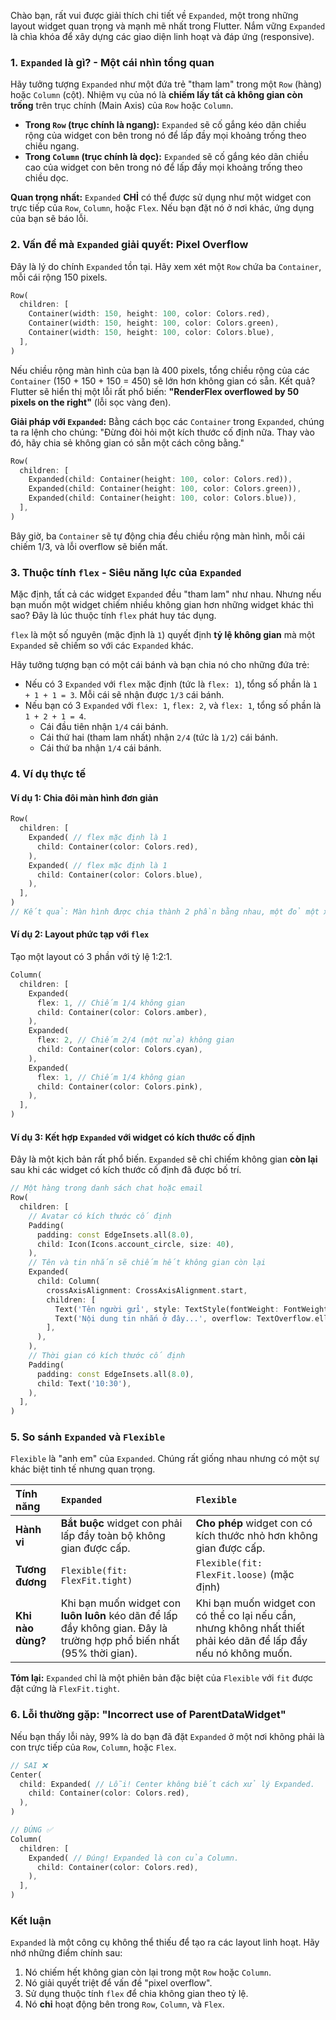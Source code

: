 Chào bạn, rất vui được giải thích chi tiết về `Expanded`, một trong những layout widget quan trọng và mạnh mẽ nhất trong Flutter. Nắm vững `Expanded` là chìa khóa để xây dựng các giao diện linh hoạt và đáp ứng (responsive).

### 1. `Expanded` là gì? - Một cái nhìn tổng quan

Hãy tưởng tượng `Expanded` như một đứa trẻ "tham lam" trong một `Row` (hàng) hoặc `Column` (cột). Nhiệm vụ của nó là **chiếm lấy tất cả không gian còn trống** trên trục chính (Main Axis) của `Row` hoặc `Column`.

*   **Trong `Row` (trục chính là ngang):** `Expanded` sẽ cố gắng kéo dãn chiều rộng của widget con bên trong nó để lấp đầy mọi khoảng trống theo chiều ngang.
*   **Trong `Column` (trục chính là dọc):** `Expanded` sẽ cố gắng kéo dãn chiều cao của widget con bên trong nó để lấp đầy mọi khoảng trống theo chiều dọc.

**Quan trọng nhất:** `Expanded` **CHỈ** có thể được sử dụng như một widget con trực tiếp của `Row`, `Column`, hoặc `Flex`. Nếu bạn đặt nó ở nơi khác, ứng dụng của bạn sẽ báo lỗi.

### 2. Vấn đề mà `Expanded` giải quyết: Pixel Overflow

Đây là lý do chính `Expanded` tồn tại. Hãy xem xét một `Row` chứa ba `Container`, mỗi cái rộng 150 pixels.

```dart
Row(
  children: [
    Container(width: 150, height: 100, color: Colors.red),
    Container(width: 150, height: 100, color: Colors.green),
    Container(width: 150, height: 100, color: Colors.blue),
  ],
)
```

Nếu chiều rộng màn hình của bạn là 400 pixels, tổng chiều rộng của các `Container` (150 + 150 + 150 = 450) sẽ lớn hơn không gian có sẵn. Kết quả? Flutter sẽ hiển thị một lỗi rất phổ biến: **"RenderFlex overflowed by 50 pixels on the right"** (lỗi sọc vàng đen).

**Giải pháp với `Expanded`:**
Bằng cách bọc các `Container` trong `Expanded`, chúng ta ra lệnh cho chúng: "Đừng đòi hỏi một kích thước cố định nữa. Thay vào đó, hãy chia sẻ không gian có sẵn một cách công bằng."

```dart
Row(
  children: [
    Expanded(child: Container(height: 100, color: Colors.red)),
    Expanded(child: Container(height: 100, color: Colors.green)),
    Expanded(child: Container(height: 100, color: Colors.blue)),
  ],
)
```
Bây giờ, ba `Container` sẽ tự động chia đều chiều rộng màn hình, mỗi cái chiếm 1/3, và lỗi overflow sẽ biến mất.

### 3. Thuộc tính `flex` - Siêu năng lực của `Expanded`

Mặc định, tất cả các widget `Expanded` đều "tham lam" như nhau. Nhưng nếu bạn muốn một widget chiếm nhiều không gian hơn những widget khác thì sao? Đây là lúc thuộc tính `flex` phát huy tác dụng.

`flex` là một số nguyên (mặc định là `1`) quyết định **tỷ lệ không gian** mà một `Expanded` sẽ chiếm so với các `Expanded` khác.

Hãy tưởng tượng bạn có một cái bánh và bạn chia nó cho những đứa trẻ:
*   Nếu có 3 `Expanded` với `flex` mặc định (tức là `flex: 1`), tổng số phần là `1 + 1 + 1 = 3`. Mỗi cái sẽ nhận được `1/3` cái bánh.
*   Nếu bạn có 3 `Expanded` với `flex: 1`, `flex: 2`, và `flex: 1`, tổng số phần là `1 + 2 + 1 = 4`.
    *   Cái đầu tiên nhận `1/4` cái bánh.
    *   Cái thứ hai (tham lam nhất) nhận `2/4` (tức là `1/2`) cái bánh.
    *   Cái thứ ba nhận `1/4` cái bánh.

### 4. Ví dụ thực tế

#### Ví dụ 1: Chia đôi màn hình đơn giản

```dart
Row(
  children: [
    Expanded( // flex mặc định là 1
      child: Container(color: Colors.red),
    ),
    Expanded( // flex mặc định là 1
      child: Container(color: Colors.blue),
    ),
  ],
)
// Kết quả: Màn hình được chia thành 2 phần bằng nhau, một đỏ một xanh.
```

#### Ví dụ 2: Layout phức tạp với `flex`

Tạo một layout có 3 phần với tỷ lệ 1:2:1.

```dart
Column(
  children: [
    Expanded(
      flex: 1, // Chiếm 1/4 không gian
      child: Container(color: Colors.amber),
    ),
    Expanded(
      flex: 2, // Chiếm 2/4 (một nửa) không gian
      child: Container(color: Colors.cyan),
    ),
    Expanded(
      flex: 1, // Chiếm 1/4 không gian
      child: Container(color: Colors.pink),
    ),
  ],
)
```

#### Ví dụ 3: Kết hợp `Expanded` với widget có kích thước cố định

Đây là một kịch bản rất phổ biến. `Expanded` sẽ chỉ chiếm không gian **còn lại** sau khi các widget có kích thước cố định đã được bố trí.

```dart
// Một hàng trong danh sách chat hoặc email
Row(
  children: [
    // Avatar có kích thước cố định
    Padding(
      padding: const EdgeInsets.all(8.0),
      child: Icon(Icons.account_circle, size: 40),
    ),
    // Tên và tin nhắn sẽ chiếm hết không gian còn lại
    Expanded(
      child: Column(
        crossAxisAlignment: CrossAxisAlignment.start,
        children: [
          Text('Tên người gửi', style: TextStyle(fontWeight: FontWeight.bold)),
          Text('Nội dung tin nhắn ở đây...', overflow: TextOverflow.ellipsis),
        ],
      ),
    ),
    // Thời gian có kích thước cố định
    Padding(
      padding: const EdgeInsets.all(8.0),
      child: Text('10:30'),
    ),
  ],
)
```

### 5. So sánh `Expanded` và `Flexible`

`Flexible` là "anh em" của `Expanded`. Chúng rất giống nhau nhưng có một sự khác biệt tinh tế nhưng quan trọng.

| Tính năng | `Expanded` | `Flexible` |
| :--- | :--- | :--- |
| **Hành vi** | **Bắt buộc** widget con phải lấp đầy toàn bộ không gian được cấp. | **Cho phép** widget con có kích thước nhỏ hơn không gian được cấp. |
| **Tương đương** | `Flexible(fit: FlexFit.tight)` | `Flexible(fit: FlexFit.loose)` (mặc định) |
| **Khi nào dùng?** | Khi bạn muốn widget con **luôn luôn** kéo dãn để lấp đầy không gian. Đây là trường hợp phổ biến nhất (95% thời gian). | Khi bạn muốn widget con có thể co lại nếu cần, nhưng không nhất thiết phải kéo dãn để lấp đầy nếu nó không muốn. |

**Tóm lại:** `Expanded` chỉ là một phiên bản đặc biệt của `Flexible` với `fit` được đặt cứng là `FlexFit.tight`.

### 6. Lỗi thường gặp: "Incorrect use of ParentDataWidget"

Nếu bạn thấy lỗi này, 99% là do bạn đã đặt `Expanded` ở một nơi không phải là con trực tiếp của `Row`, `Column`, hoặc `Flex`.

```dart
// SAI ❌
Center(
  child: Expanded( // Lỗi! Center không biết cách xử lý Expanded.
    child: Container(color: Colors.red),
  ),
)

// ĐÚNG ✅
Column(
  children: [
    Expanded( // Đúng! Expanded là con của Column.
      child: Container(color: Colors.red),
    ),
  ],
)
```

### Kết luận

`Expanded` là một công cụ không thể thiếu để tạo ra các layout linh hoạt. Hãy nhớ những điểm chính sau:
1.  Nó chiếm hết không gian còn lại trong một `Row` hoặc `Column`.
2.  Nó giải quyết triệt để vấn đề "pixel overflow".
3.  Sử dụng thuộc tính `flex` để chia không gian theo tỷ lệ.
4.  Nó **chỉ** hoạt động bên trong `Row`, `Column`, và `Flex`.
